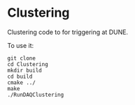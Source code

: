# Clustering
Clustering code to for triggering at DUNE.


To use it:
```
git clone
cd Clustering
mkdir build
cd build
cmake ../
make
./RunDAQClustering
```
